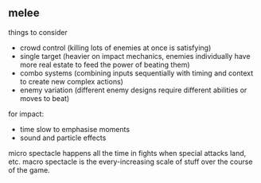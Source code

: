 ## melee
things to consider
- crowd control (killing lots of enemies at once is satisfying)
- single target (heavier on impact mechanics, enemies individually have more real estate to feed the power of beating them)
- combo systems (combining inputs sequentially with timing and context to create new complex actions)
- enemy variation (different enemy designs require different abilities or moves to beat)

for impact:
- time slow to emphasise moments
- sound and particle effects

micro spectacle happens all the time in fights when special attacks land, etc.
macro spectacle is the every-increasing scale of stuff over the course of the game.

